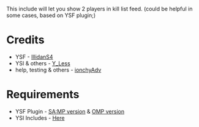 This include will let you show 2 players in kill list feed. (could be helpful in some cases, based on YSF plugin;)

# Credits
- YSF - [IllidanS4](https://github.com/IllidanS4)
- YSI & others - [Y_Less](https://github.com/Y-Less/)
- help, testing & others - [ionchyAdv](https://github.com/ionchyAdv)
# Requirements
- YSF Plugin - [SA:MP version](https://github.com/IllidanS4/YSF/releases) & [OMP version](https://gist.github.com/AmyrAhmady/94a33fc502c2694032523969e7d2ee02)
- YSI Includes - [Here](https://github.com/pawn-lang/YSI-Includes/releases)
